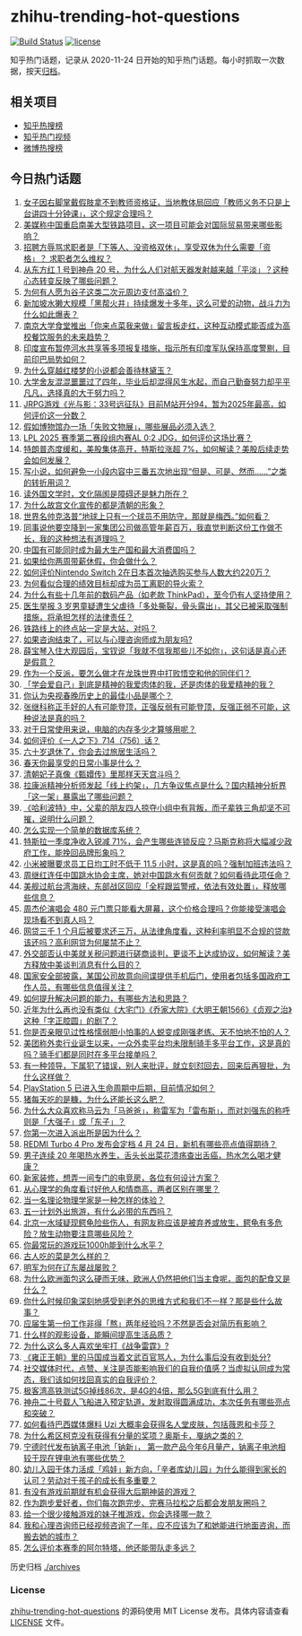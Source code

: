 # zhihu-trending-hot-questions

[![Build Status](https://github.com/justjavac/zhihu-trending-hot-questions/workflows/ci/badge.svg?branch=master)](https://github.com/justjavac/zhihu-trending-hot-questions/actions)
[![license](https://img.shields.io/github/license/justjavac/zhihu-trending-hot-questions)](https://github.com/justjavac/zhihu-trending-hot-questions/blob/master/LICENSE)

知乎热门话题，记录从 2020-11-24
日开始的知乎热门话题。每小时抓取一次数据，按天[归档](./archives)。

## 相关项目

- [知乎热搜榜](https://github.com/justjavac/zhihu-trending-top-search)
- [知乎热门视频](https://github.com/justjavac/zhihu-trending-hot-video)
- [微博热搜榜](https://github.com/justjavac/weibo-trending-hot-search)

## 今日热门话题

<!-- BEGIN -->
<!-- 最后更新时间 Fri Apr 25 2025 12:18:07 GMT+0800 (China Standard Time) -->

1. [女子因右脚掌戴假肢拿不到教师资格证，当地教体局回应「教师义务不只是上台讲四十分钟课」，这个规定合理吗？](https://www.zhihu.com/question/1898774608607421400)
1. [美媒称中国重启南美大型铁路项目，这一项目可能会对国际贸易带来哪些影响？](https://www.zhihu.com/question/1897651425451946000)
1. [招聘方辱骂求职者是「下等人、没资格双休」，享受双休为什么需要「资格」？ 求职者怎么维权？](https://www.zhihu.com/question/1898769825624494800)
1. [从东方红 1 号到神舟 20 号，为什么人们对航天器发射越来越「平淡」？这种心态转变反映了哪些问题？](https://www.zhihu.com/question/1898765550164861200)
1. [为何有人愿为谷子这类二次元周边支付高溢价？](https://www.zhihu.com/question/1895760305168036000)
1. [新加坡水獭大规模「黑帮火并」持续爆发十多年，这么可爱的动物，战斗力为什么如此爆表？](https://www.zhihu.com/question/1897981755551609300)
1. [南京大学食堂推出「你来点菜我来做」留言板走红，这种互动模式能否成为高校餐饮服务的未来趋势？](https://www.zhihu.com/question/1897683914119681500)
1. [印度宣布暂停河水共享等多项报复措施，指示所有印度军队保持高度警剔，目前印巴局势如何？](https://www.zhihu.com/question/1898697519900362200)
1. [为什么穿越红楼梦的小说都会善待林黛玉？](https://www.zhihu.com/question/1894071490980344000)
1. [大学舍友混混噩噩过了四年，毕业后却混得风生水起，而自己勤奋努力却平平凡凡，选择真的大于努力吗？](https://www.zhihu.com/question/1892658872969303300)
1. [JRPG游戏《光与影：33号远征队》目前M站开分94，暂为2025年最高，如何评价这一分数？](https://www.zhihu.com/question/1898427796147135700)
1. [假如博物馆办一场「失败文物展」，哪些展品必须入选？](https://www.zhihu.com/question/1895480633880441300)
1. [LPL 2025 赛季第二赛段组内赛AL 0:2 JDG，如何评价这场比赛？](https://www.zhihu.com/question/1898834818063659800)
1. [特朗普态度缓和，美股集体高开，特斯拉涨超 7%，如何解读？美股后续走势会如何发展？](https://www.zhihu.com/question/1898492637964645000)
1. [写小说，如何避免一小段内容中三番五次地出现“但是、可是、然而……”之类的转折用词？](https://www.zhihu.com/question/1895906958281791200)
1. [读外国文学时，文化隔阂是障碍还是魅力所在？](https://www.zhihu.com/question/1895072436644443100)
1. [为什么故宫文化宣传的都是清朝的形象？](https://www.zhihu.com/question/477369221)
1. [世界名帅克洛普“地球上只有一个球员不用防守，那就是梅西。”如何看？](https://www.zhihu.com/question/1898684218088883000)
1. [同事说他要空降到一家集团公司做高管年薪百万，我直觉判断这份工作做不长，我的这种想法有道理吗？](https://www.zhihu.com/question/1897381385003570200)
1. [中国有可能同时成为最大生产国和最大消费国吗？](https://www.zhihu.com/question/1898704682098099200)
1. [如果给你两周带薪休假，你会做什么？](https://www.zhihu.com/question/1898701135256187600)
1. [如何评价Nintendo Switch 2在日本首次抽选购买参与人数大约220万？](https://www.zhihu.com/question/1898529721974756000)
1. [为何看似合理的绩效目标却成为员工离职的导火索？](https://www.zhihu.com/question/649089899)
1. [为什么有些十几年前的数码产品（如老款 ThinkPad），至今仍有人坚持使用？](https://www.zhihu.com/question/1898018519360172300)
1. [医生举报 3 岁男童疑遭生父虐待「多处撕裂，骨头露出」，其父已被采取强制措施，将承担怎样的法律责任？](https://www.zhihu.com/question/1898704334318953500)
1. [铁路线上的终点站一定是大站，对吗？](https://www.zhihu.com/question/660699488)
1. [如果咨询结束了，可以与心理咨询师成为朋友吗?](https://www.zhihu.com/question/498366337)
1. [薛宝琴入住大观园后，宝钗说「我就不信我那些儿不如你」，这句话是真心还是假意？](https://www.zhihu.com/question/1898012082856789000)
1. [作为一个反派，要怎么做才在龙珠世界中打败悟空和他的同伴们？](https://www.zhihu.com/question/12951871924)
1. [「学会爱自己」到底是精神的我爱肉体的我，还是肉体的我爱精神的我？](https://www.zhihu.com/question/1889777886648575700)
1. [你认为央视春晚历史上的最佳小品是哪个？](https://www.zhihu.com/question/650118780)
1. [张继科称正手好的人有可能登顶，正强反弱有可能登顶，反强正弱不可能，这种说法是真的吗？](https://www.zhihu.com/question/1897703649792202200)
1. [对于日常使用来说，电脑的内存多少才算够用呢？](https://www.zhihu.com/question/11600255630)
1. [如何评价《一人之下》714（756）话？](https://www.zhihu.com/question/1898713573238244600)
1. [六十岁退休了，你会去过旅居生活吗？](https://www.zhihu.com/question/14334265967)
1. [春天你最享受的日常小事是什么？](https://www.zhihu.com/question/1894866299877819400)
1. [清朝妃子真像《甄嬛传》里那样天天宫斗吗？](https://www.zhihu.com/question/1895925775615644700)
1. [拉康派精神分析师发起「线上约架」，几方争议焦点是什么？国内精神分析界「这一架」暴露出了哪些问题？](https://www.zhihu.com/question/1897634648911212800)
1. [《哈利波特》中，父辈的朋友四人掠夺小组中有背叛，而子辈铁三角却坚不可摧，说明什么问题？](https://www.zhihu.com/question/12517715023)
1. [怎么实现一个简单的数据库系统？](https://www.zhihu.com/question/26802517)
1. [特斯拉一季度净收入锐减 71%，会产生哪些连锁反应？马斯克称将大幅减少政府工作，能挽回品牌形象吗？](https://www.zhihu.com/question/1898281458046564000)
1. [小米被曝要求员工日均工时不低于 11.5 小时，这是真的吗？强制加班违法吗？](https://www.zhihu.com/question/1898838224698306600)
1. [周继红连任中国跳水协会主席，她对中国跳水有何贡献？如何看待此项任命？](https://www.zhihu.com/question/1897969870261412900)
1. [美舰过航台湾海峡，东部战区回应「全程跟监警戒，依法有效处置」，释放哪些信息？](https://www.zhihu.com/question/1898770010903651600)
1. [周杰伦演唱会 480 元门票只能看大屏幕，这个价格合理吗？你能接受演唱会现场看不到真人吗？](https://www.zhihu.com/question/1898659341768291000)
1. [网贷三千 1 个月后被要求还三万，从法律角度看，这种利率明显不合规的贷款该还吗？高利网贷为何屡禁不止？](https://www.zhihu.com/question/1898364422256289300)
1. [外交部否认中美就关税问题进行磋商谈判，更谈不上达成协议，如何解读？美方释放中美谈判消息有什么目的？](https://www.zhihu.com/question/1898760695887131100)
1. [国家安全部披露，某国公司故意向间谍提供手机后门，使用者包括多国政府工作人员，有哪些信息值得关注？](https://www.zhihu.com/question/1898661438660272600)
1. [如何提升解决问题的能力，有哪些方法和思路？](https://www.zhihu.com/question/21000955)
1. [近年为什么再也没有类似《大宅门》《乔家大院》《大明王朝1566》《贞观之治》这种「字正腔圆」的剧了？](https://www.zhihu.com/question/1896961464666944000)
1. [你是否亲眼见过性格懦弱胆小怕事的人蜕变成刚强老练、天不怕地不怕的人？](https://www.zhihu.com/question/618697518)
1. [美团称外卖行业诞生以来，一众外卖平台均未限制骑手多平台工作，这是真的吗？骑手们都是同时在多平台接单吗？](https://www.zhihu.com/question/1897758688107787500)
1. [有一种领导，下属犯了错误，别人来批评，就立刻怼回去，回来后再狠批，为什么这样做？](https://www.zhihu.com/question/1898608195162841000)
1. [PlayStation 5 已进入生命周期中后期，目前情况如何？](https://www.zhihu.com/question/1897652086163865900)
1. [猪每天吃的是糠，为什么还能长这么肥？](https://www.zhihu.com/question/1892252106003562800)
1. [为什么大众喜欢称马云为「马爸爸」，称雷军为「雷布斯」，而对刘强东的称呼则是「大强子」或「东子」？](https://www.zhihu.com/question/1898279638427480800)
1. [你第一次进入派出所是因为什么？](https://www.zhihu.com/question/11308754284)
1. [REDMI Turbo 4 Pro 发布会定档 4 月 24 日，新机有哪些亮点值得期待？](https://www.zhihu.com/question/1897611599767916500)
1. [男子连续 20 年喝热水养生，舌头长出菜花溃疡查出舌癌，热水怎么喝才健康？](https://www.zhihu.com/question/1898644583321138400)
1. [新家装修，想弄一间专门的电竞房，各位有何设计方案？](https://www.zhihu.com/question/348820440)
1. [从心理学的角度看讨好他人和情商高，两者区别在哪里？](https://www.zhihu.com/question/1898356375635079700)
1. [当一名理论物理学家是一种怎样的体验？](https://www.zhihu.com/question/355790288)
1. [五一计划外出旅游，有什么必带的东西吗？](https://www.zhihu.com/question/1898477680787195600)
1. [北京一水域疑现鳄龟险些伤人，有网友称应该是被弃养或放生，鳄龟有多危险？放生动物要注意哪些风险？](https://www.zhihu.com/question/1897667501195752700)
1. [你最常玩的游戏玩1000h能到什么水平？](https://www.zhihu.com/question/1897122455220360400)
1. [古人吃的菜是怎么样的？](https://www.zhihu.com/question/32981448)
1. [明军为何在辽东屡战屡败？](https://www.zhihu.com/question/1898481086700427000)
1. [为什么欧洲面包这么硬而无味，欧洲人仍然把他们当主食呢，面包的配食又是什么？](https://www.zhihu.com/question/1898030003909813800)
1. [你什么时候印象深刻地感受到老外的思维方式和我们不一样？那是些什么故事？](https://www.zhihu.com/question/544122720)
1. [应届生第一份工作非得「熬」两年经验吗？不然是否会对简历有影响？](https://www.zhihu.com/question/1895863961427105300)
1. [什么样的观影设备，能瞬间提高生活品质？](https://www.zhihu.com/question/494059611)
1. [为什么这么多人喜欢坐牢打《战争雷霆》?](https://www.zhihu.com/question/14140065184)
1. [《雍正王朝》里的马国成当着文武百官骂人，为什么事后没有收到处分?](https://www.zhihu.com/question/662483122)
1. [社交媒体时代，点赞、关注是否能影响我们的自我价值感？当虚拟认同成为常态，我们该如何找回真实的自我评价？](https://www.zhihu.com/question/15508367417)
1. [极客湾高铁测试5G掉线86次，是4G的4倍，那么5G到底有什么用？](https://www.zhihu.com/question/1897746007296570600)
1. [神舟二十号载人飞船进入预定轨道，发射取得圆满成功，本次任务有哪些亮点和突破？](https://www.zhihu.com/question/1895914116641695700)
1. [如何看待巴西媒体爆料 Uzi 大概率会获得名人堂皮肤，包括薇恩和卡莎？](https://www.zhihu.com/question/1898684423571993600)
1. [为什么希区柯克没有获得有分量的奖项？奥斯卡，戛纳之类的？](https://www.zhihu.com/question/30032629)
1. [宁德时代发布钠离子电池「钠新」， 第一款产品今年6月量产，钠离子电池相较于现在锂电池有哪些优势？](https://www.zhihu.com/question/1897679035980538000)
1. [幼儿入园干体力活成「鸡娃」新方向，「辛者库幼儿园」为什么能得到家长的认可？劳动对于孩子的成长有多重要？](https://www.zhihu.com/question/1898100288579150000)
1. [有没有游戏前期就有机会获得大后期神装的游戏？](https://www.zhihu.com/question/474872763)
1. [作为跑步爱好者，你们每次跑完步、完赛马拉松之后都会发朋友圈吗？](https://www.zhihu.com/question/15766851675)
1. [给一个很少接触游戏的妹子推游戏，你会选择哪一款？](https://www.zhihu.com/question/1896298968385815000)
1. [我和心理咨询师已经视频咨询了一年，应不应该为了和她能进行地面咨询，而搬去她的城市？](https://www.zhihu.com/question/658629659)
1. [怎么评价本赛季的阿尔特塔，他还能带队走多远？](https://www.zhihu.com/question/1896920122146402600)

<!-- END -->

历史归档 [./archives](./archives)

### License

[zhihu-trending-hot-questions](https://github.com/justjavac/zhihu-trending-hot-questions)
的源码使用 MIT License 发布。具体内容请查看 [LICENSE](./LICENSE) 文件。
